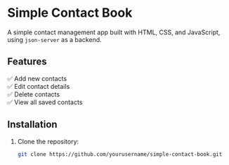 # Simple Contact Book

A simple contact management app built with HTML, CSS, and JavaScript, using `json-server` as a backend.

## Features
✅ Add new contacts  
✅ Edit contact details  
✅ Delete contacts  
✅ View all saved contacts  

## Installation
1. Clone the repository:
   ```bash
   git clone https://github.com/yourusername/simple-contact-book.git
